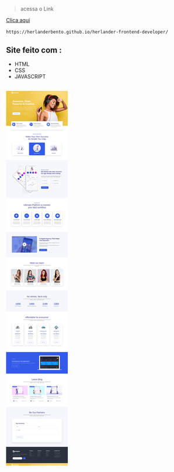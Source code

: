 # 

> acessa o Link

[Clica aqui](https://herlanderbento.github.io/herlander-frontend-developer/)

`https://herlanderbento.github.io/herlander-frontend-developer/`


## Site feito com :

- HTML
- CSS
- JAVASCRIPT


<br/>
<img src="./template.png">
